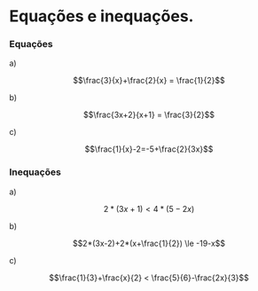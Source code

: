 # Equações e inequações.

### Equações

a)

$$\frac{3}{x}+\frac{2}{x} = \frac{1}{2}$$

b)

$$\frac{3x+2}{x+1} = \frac{3}{2}$$

c)

$$\frac{1}{x}-2=-5+\frac{2}{3x}$$

### Inequações

a)

$$2*(3x+1) < 4*(5-2x)$$

b)

$$2*(3x-2)+2*(x+\frac{1}{2}) \le -19-x$$

c)

$$\frac{1}{3}+\frac{x}{2} < \frac{5}{6}-\frac{2x}{3}$$
